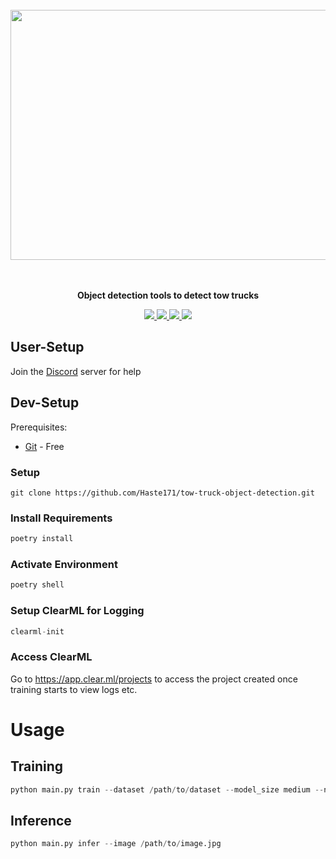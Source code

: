 <p align="center">
<br><br><br>
<a href="https://github.com/Haste171/tow-truck-object-detection">
    <img src="data/preview.png" width="760px" height="400px">
    </a>
<br><br><br>
</p>



<p align="center">
<b> Object detection tools to detect tow trucks</b>
</p>

<p align=center>
<a href="https://universe.roboflow.com/david-xtmfo/tow-truck-object-detection"><img src="https://img.shields.io/badge/View_on-Roboflow-blue?style=flat&logo=data:image/png;base64,iVBORw0KGgoAAAANSUhEUgAAABAAAAAQCAYAAAAf8%2F9hAAAAAXNSR0IArs4c6QAAAcZJREFUOE%2FNU79PGlEU%2Fvfnzpx5zodnZnZ3u5QmCQkhCBEYlypVwQUlhRWgihBQIFhVCP6BlFoRQu9JChFBVEUoIjBFFiU2lJjJY3cxMzszsv9%2B873pZ02%2Bvvt%2FnvN%2FPOc73vM4fOmiD5%2F4PN6cCCg%2Fd8WcUcfD6Wx8%2FDCEQUxaJDbkHs9FEBDsC3YQw3WawtMAqz2C2DlHfTml1S7SNRd2u7Ev13YaQuJHbAWwDNoxImNWBN9C17gR1OX%2F02OXf%2FoOEvUdhP4L0t4yo%2F5DMi64G7%2BR5Sm9w6cvVFLNVvce65eBOnw7toDRwbv%2Bq6aX96y4NFJveA3axgGXY7FRKnUN%2B78KxYIcdkj9u69tuHtnORmOjVx0PvwNuJq4jLgUBpnNPBvT48WYr%2BjoP0sPgDRflSkVRoh1A9NAXYb77Vp%2BC2bVX69f9xdNZVzidJ3poytMPVVp09Ivn%2Fpg3JDgfPqG49%2FjlNxbN2%2FdutpO8T4M3Ym9g%2Bbp5D5GrmHsf7lE%2BZBz%2FlEAAIo6z1hjeTIDccdi1ae8I4SzN0I4Z2%2Bh7FRCSau4FDTOW2g1btiCyvcPfLb6BEWWZfhav2Ns8rNPOxUR7Dt2j2vY7Lo0iCrvsTp74ngArvN%2Fj%2BGpmJMBQAAAABJRU5ErkJggg%3D%3D">
<a href="https://gitHub.com/Haste171/langchain-chatbot/graphs/commit-activity"><img src="https://img.shields.io/badge/Maintained%3F-yes-green.svg">
<a href="https://github.com/Haste171/tow-truck-object-detection/blob/master/LICENSE"><img src="https://img.shields.io/github/license/Haste171/tow-truck-object-detection">
<a href="https://discord.gg/KgmN4FPxxT"><img src="https://dcbadge.vercel.app/api/server/KgmN4FPxxT?compact=true&style=flat"></a>

</a>


## User-Setup
Join the [Discord](https://discord.gg/KgmN4FPxxT) server for help

## Dev-Setup
Prerequisites:
- [Git](https://git-scm.com/downloads) - Free

### Setup
```
git clone https://github.com/Haste171/tow-truck-object-detection.git
```

### Install Requirements

```python
poetry install
```

### Activate Environment
```python
poetry shell
```

### Setup ClearML for Logging
```python
clearml-init
```

### Access ClearML

Go to https://app.clear.ml/projects to access the project created once training starts to view logs etc.

# Usage

## Training
```python
python main.py train --dataset /path/to/dataset --model_size medium --name TowTruckModel --clear_ml_name TowTruckObjectDetection --patience 10
```

## Inference
```python
python main.py infer --image /path/to/image.jpg
```